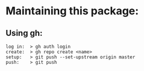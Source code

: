 Maintaining this package:
=========================

Using gh:
---------

	log in:  > gh auth login
	create:  > gh repo create <name>
	setup:   > git push --set-upstream origin master
	push:    > git push
